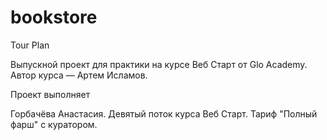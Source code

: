 # bookstore
Tour Plan

Выпускной проект для практики на курсе Веб Старт от Glo Academy. Автор курса — Артем Исламов.





Проект выполняет

Горбачёва Анастасия. Девятый поток курса Веб Старт. Тариф "Полный фарш" с куратором.




